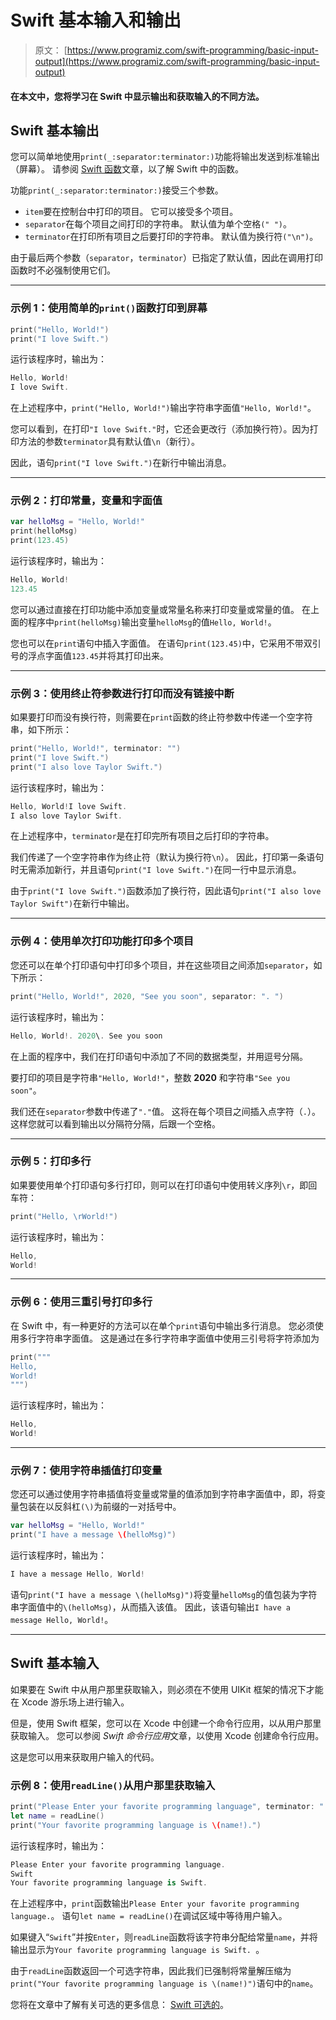 # Swift 基本输入和输出

> 原文： [https://www.programiz.com/swift-programming/basic-input-output](https://www.programiz.com/swift-programming/basic-input-output)

#### 在本文中，您将学习在 Swift 中显示输出和获取输入的不同方法。

## Swift 基本输出

您可以简单地使用`print(_:separator:terminator:)`功能将输出发送到标准输出（屏幕）。 请参阅 [Swift 函数](/swift-programming/functions "Swift functions")文章，以了解 Swift 中的函数。

功能`print(_:separator:terminator:)`接受三个参数。

*   `item`要在控制台中打印的项目。 它可以接受多个项目。
*   `separator`在每个项目之间打印的字符串。 默认值为单个空格`(" ")`。
*   `terminator`在打印所有项目之后要打印的字符串。 默认值为换行符`("\n")`。

由于最后两个参数（`separator`，`terminator`）已指定了默认值，因此在调用打印函数时不必强制使用它们。

* * *

### 示例 1：使用简单的`print()`函数打印到屏幕

```swift
print("Hello, World!")
print("I love Swift.") 
```

运行该程序时，输出为：

```swift
Hello, World!
I love Swift. 
```

在上述程序中，`print("Hello, World!")`输出字符串字面值`"Hello, World!"`。

您可以看到，在打印`"I love Swift."`时，它还会更改行（添加换行符）。因为打印方法的参数`terminator`具有默认值`\n`（新行）。

因此，语句`print("I love Swift.")`在新行中输出消息。

* * *

### 示例 2：打印常量，变量和字面值

```swift
var helloMsg = "Hello, World!"
print(helloMsg)
print(123.45) 
```

运行该程序时，输出为：

```swift
Hello, World!
123.45 
```

您可以通过直接在打印功能中添加变量或常量名称来打印变量或常量的值。 在上面的程序中`print(helloMsg)`输出变量`helloMsg`的值`Hello, World!`。

您也可以在`print`语句中插入字面值。 在语句`print(123.45)`中，它采用不带双引号的浮点字面值`123.45`并将其打印出来。

* * *

### 示例 3：使用终止符参数进行打印而没有链接中断

如果要打印而没有换行符，则需要在`print`函数的终止符参数中传递一个空字符串，如下所示：

```swift
print("Hello, World!", terminator: "")
print("I love Swift.")
print("I also love Taylor Swift.") 
```

运行该程序时，输出为：

```swift
Hello, World!I love Swift.
I also love Taylor Swift. 
```

在上述程序中，`terminator`是在打印完所有项目之后打印的字符串。

我们传递了一个空字符串作为终止符（默认为换行符`\n`）。 因此，打印第一条语句时无需添加新行，并且语句`print("I love Swift.")`在同一行中显示消息。

由于`print("I love Swift.")`函数添加了换行符，因此语句`print("I also love Taylor Swift")`在新行中输出。

* * *

### 示例 4：使用单次打印功能打印多个项目

您还可以在单​​个打印语句中打印多个项目，并在这些项目之间添加`separator`，如下所示：

```swift
print("Hello, World!", 2020, "See you soon", separator: ". ")
```

运行该程序时，输出为：

```swift
Hello, World!. 2020\. See you soon
```

在上面的程序中，我们在打印语句中添加了不同的数据类型，并用逗号分隔。

要打印的项目是字符串`"Hello, World!"`，整数 **2020** 和字符串`"See you soon"`。

我们还在`separator`参数中传递了`"."`值。 这将在每个项目之间插入点字符（`.`）。 这样您就可以看到输出以分隔符分隔，后跟一个空格。

* * *

### 示例 5：打印多行

如果要使用单个打印语句多行打印，则可以在打印语句中使用转义序列`\r`，即回车符：

```swift
print("Hello, \rWorld!")
```

运行该程序时，输出为：

```swift
Hello, 
World! 
```

* * *

### 示例 6：使用三重引号打印多行

在 Swift 中，有一种更好的方法可以在单个`print`语句中输出多行消息。 您必须使用多行字符串字面值。 这是通过在多行字符串字面值中使用三引号将字符添加为

```swift
print("""
Hello,
World!
""") 
```

运行该程序时，输出为：

```swift
Hello,
World! 
```

* * *

### 示例 7：使用字符串插值打印变量

您还可以通过使用字符串插值将变量或常量的值添加到字符串字面值中，即，将变量包装在以反斜杠`(\)`为前缀的一对括号中。

```swift
var helloMsg = "Hello, World!"
print("I have a message \(helloMsg)") 
```

运行该程序时，输出为：

```swift
I have a message Hello, World!
```

语句`print("I have a message \(helloMsg)")`将变量`helloMsg`的值包装为字符串字面值中的`\(helloMsg)`，从而插入该值。 因此，该语句输出`I have a message Hello, World!`。

* * *

## Swift 基本输入

如果要在 Swift 中从用户那里获取输入，则必须在不使用 UIKit 框架的情况下才能在 Xcode 游乐场上进行输入。

但是，使用 Swift 框架，您可以在 Xcode 中创建一个命令行应用，以从用户那里获取输入。 您可以参阅 *Swift 命令行应用*文章，以使用 Xcode 创建命令行应用。

这是您可以用来获取用户输入的代码。

### 示例 8：使用`readLine()`从用户那里获取输入

```swift
print("Please Enter your favorite programming language", terminator: ".")
let name = readLine()
print("Your favorite programming language is \(name!).") 
```

运行该程序时，输出为：

```swift
Please Enter your favorite programming language.
Swift
Your favorite programming language is Swift. 
```

在上述程序中，`print`函数输出`Please Enter your favorite programming language.`。 语句`let name = readLine()`在调试区域中等待用户输入。

如果键入“`Swift`”并按`Enter`，则`readLine`函数将该字符串分配给常量`name`，并将输出显示为`Your favorite programming language is Swift. `。

由于`readLine`函数返回一个可选字符串，因此我们已强制将常量解压缩为`print("Your favorite programming language is \(name!)")`语句中的`name`。

您将在文章中了解有关可选的更多信息： [Swift 可选的](/swift-programming/optionals "Swift Optionals")。